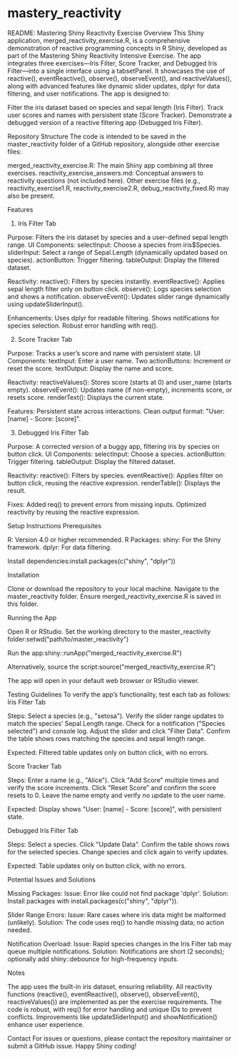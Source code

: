 # mastery_reactivity

README: Mastering Shiny Reactivity Exercise
Overview
This Shiny application, merged_reactivity_exercise.R, is a comprehensive demonstration of reactive programming concepts in R Shiny, developed as part of the Mastering Shiny Reactivity Intensive Exercise. The app integrates three exercises—Iris Filter, Score Tracker, and Debugged Iris Filter—into a single interface using a tabsetPanel. It showcases the use of reactive(), eventReactive(), observe(), observeEvent(), and reactiveValues(), along with advanced features like dynamic slider updates, dplyr for data filtering, and user notifications.
The app is designed to:

Filter the iris dataset based on species and sepal length (Iris Filter).
Track user scores and names with persistent state (Score Tracker).
Demonstrate a debugged version of a reactive filtering app (Debugged Iris Filter).

Repository Structure
The code is intended to be saved in the master_reactivity folder of a GitHub repository, alongside other exercise files:

merged_reactivity_exercise.R: The main Shiny app combining all three exercises.
reactivity_exercise_answers.md: Conceptual answers to reactivity questions (not included here).
Other exercise files (e.g., reactivity_exercise1.R, reactivity_exercise2.R, debug_reactivity_fixed.R) may also be present.

Features
1. Iris Filter Tab

Purpose: Filters the iris dataset by species and a user-defined sepal length range.
UI Components:
selectInput: Choose a species from iris$Species.
sliderInput: Select a range of Sepal.Length (dynamically updated based on species).
actionButton: Trigger filtering.
tableOutput: Display the filtered dataset.


Reactivity:
reactive(): Filters by species instantly.
eventReactive(): Applies sepal length filter only on button click.
observe(): Logs species selection and shows a notification.
observeEvent(): Updates slider range dynamically using updateSliderInput().


Enhancements:
Uses dplyr for readable filtering.
Shows notifications for species selection.
Robust error handling with req().



2. Score Tracker Tab

Purpose: Tracks a user’s score and name with persistent state.
UI Components:
textInput: Enter a user name.
Two actionButtons: Increment or reset the score.
textOutput: Display the name and score.


Reactivity:
reactiveValues(): Stores score (starts at 0) and user_name (starts empty).
observeEvent(): Updates name (if non-empty), increments score, or resets score.
renderText(): Displays the current state.


Features:
Persistent state across interactions.
Clean output format: "User: [name] - Score: [score]".



3. Debugged Iris Filter Tab

Purpose: A corrected version of a buggy app, filtering iris by species on button click.
UI Components:
selectInput: Choose a species.
actionButton: Trigger filtering.
tableOutput: Display the filtered dataset.


Reactivity:
reactive(): Filters by species.
eventReactive(): Applies filter on button click, reusing the reactive expression.
renderTable(): Displays the result.


Fixes:
Added req() to prevent errors from missing inputs.
Optimized reactivity by reusing the reactive expression.



Setup Instructions
Prerequisites

R: Version 4.0 or higher recommended.
R Packages:
shiny: For the Shiny framework.
dplyr: For data filtering.


Install dependencies:install.packages(c("shiny", "dplyr"))



Installation

Clone or download the repository to your local machine.
Navigate to the master_reactivity folder.
Ensure merged_reactivity_exercise.R is saved in this folder.

Running the App

Open R or RStudio.
Set the working directory to the master_reactivity folder:setwd("path/to/master_reactivity")


Run the app:shiny::runApp("merged_reactivity_exercise.R")

Alternatively, source the script:source("merged_reactivity_exercise.R")


The app will open in your default web browser or RStudio viewer.

Testing Guidelines
To verify the app’s functionality, test each tab as follows:
Iris Filter Tab

Steps:
Select a species (e.g., "setosa").
Verify the slider range updates to match the species’ Sepal.Length range.
Check for a notification ("Species selected") and console log.
Adjust the slider and click "Filter Data".
Confirm the table shows rows matching the species and sepal length range.


Expected: Filtered table updates only on button click, with no errors.

Score Tracker Tab

Steps:
Enter a name (e.g., "Alice").
Click "Add Score" multiple times and verify the score increments.
Click "Reset Score" and confirm the score resets to 0.
Leave the name empty and verify no update to the user name.


Expected: Display shows "User: [name] - Score: [score]", with persistent state.

Debugged Iris Filter Tab

Steps:
Select a species.
Click "Update Data".
Confirm the table shows rows for the selected species.
Change species and click again to verify updates.


Expected: Table updates only on button click, with no errors.

Potential Issues and Solutions

Missing Packages:
Issue: Error like could not find package 'dplyr'.
Solution: Install packages with install.packages(c("shiny", "dplyr")).


Slider Range Errors:
Issue: Rare cases where iris data might be malformed (unlikely).
Solution: The code uses req() to handle missing data; no action needed.


Notification Overload:
Issue: Rapid species changes in the Iris Filter tab may queue multiple notifications.
Solution: Notifications are short (2 seconds); optionally add shiny::debounce for high-frequency inputs.



Notes

The app uses the built-in iris dataset, ensuring reliability.
All reactivity functions (reactive(), eventReactive(), observe(), observeEvent(), reactiveValues()) are implemented as per the exercise requirements.
The code is robust, with req() for error handling and unique IDs to prevent conflicts.
Improvements like updateSliderInput() and showNotification() enhance user experience.

Contact
For issues or questions, please contact the repository maintainer or submit a GitHub issue. Happy Shiny coding!
